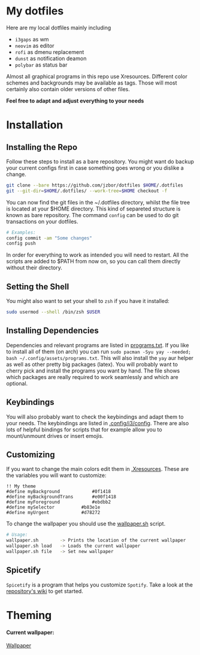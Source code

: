 # My dotfiles

Here are my local dotfiles mainly including

* `i3gaps` as wm
* `neovim` as editor
* `rofi` as dmenu replacement
* `dunst` as notification deamon
* `polybar` as status bar

Almost all graphical programs in this repo use Xresources.
Different color schemes and backgrounds may be available as tags.
Those will most certainly also contain older versions of other files.

**Feel free to adapt and adjust everything to your needs**


# Installation

## Installing the Repo
Follow these steps to install as a bare repository.
You might want do backup your current configs first in case something goes wrong or you dislike a change.
``` sh
git clone --bare https://github.com/jzbor/dotfiles $HOME/.dotfiles
git --git-dir=$HOME/.dotfiles/ --work-tree=$HOME checkout -f
```
You can now find the git files in the ~/.dotfiles directory, whilst the file tree is located at your $HOME directory.
This kind of separeted structure is known as bare repository.
The command `config` can be used to do git transactions on your dotfiles.
``` sh
# Examples:
config commit -am "Some changes"
config push
```
In order for everything to work as intended you will need to restart.
All the scripts are added to $PATH from now on, so you can call them directly without their directory.

## Setting the Shell
You might also want to set your shell to `zsh` if you have it installed:
``` sh
sudo usermod --shell /bin/zsh $USER
```

## Installing Dependencies
Dependencies and relevant programs are listed in [programs.txt](.config/assets/programs.txt).
If you like to install all of them (on arch) you can run `sudo pacman -Syu yay --needed; bash ~/.config/assets/programs.txt`.
This will also install the `yay` aur helper as well as other pretty big packages (latex).
You will probably want to cherry pick and install the programs you want by hand.
The file shows which packages are really required to work seamlessly and which are optional.

## Keybindings
You will also probably want to check the keybindings and adapt them to your needs.
The keybindings are listed in [.config/i3/config](.config/i3/config).
There are also lots of helpful bindings for scripts that for example allow you to mount/unmount drives or insert emojis.

## Customizing
If you want to change the main colors edit them in [.Xresources](.Xresources).
These are the variables you will want to customize:
```
!! My theme
#define myBackground			#0f1418
#define myBackgroundTrans		#e00f1418
#define myForeground			#ebdbb2
#define mySelector			#b83e1e
#define myUrgent			#d78272
```

To change the wallpaper you should use the [wallpaper.sh](.scripts/de/wallpaper.sh) script.
``` sh
# Usage:
wallpaper.sh	    -> Prints the location of the current wallpaper
wallpaper.sh load   -> Loads the current wallpaper
wallpaper.sh file   -> Set new wallpaper
```

## Spicetify
`Spicetify` is a program that helps you customize `Spotify`.
Take a look at the [repository's wiki](https://github.com/khanhas/spicetify-cli/wiki) to get started.


# Theming

#### Current wallpaper:
[Wallpaper](.config/assets/)
